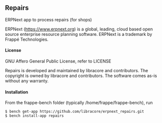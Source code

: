 ## Repairs

ERPNext app to process repairs (for shops)

ERPNext (https://www.erpnext.org) is a global, leading, cloud based open source enterprise resource planning software. ERPNext is a trademark by Frappé Technologies.

#### License

GNU Affero General Public License, refer to LICENSE

Repairs is developed and maintained by libracore and contributors. The copyright is owned by libracore and contributors. The software comes as-is without any warranty.

#### Installation

From the frappe-bench folder (typically /home/frappe/frappe-bench), run

    $ bench get-app https://github.com/libracore/erpnext_repairs.git
    $ bench install-app repairs
